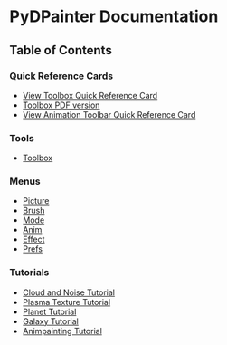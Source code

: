 PyDPainter Documentation
=======================

Table of Contents
-----------------

### Quick Reference Cards
- [View Toolbox Quick Reference Card](hotkeys-toolbox.png)
- [Toolbox PDF version](hotkeys-toolbox.pdf)
- [View Animation Toolbar Quick Reference Card](hotkeys-animtools.png)

### Tools

- [Toolbox](tools/src/toolbox.md)

### Menus

- [Picture](menus/src/picture.md)
- [Brush](menus/src/brush.md)
- [Mode](menus/src/mode.md)
- [Anim](menus/src/anim.md)
- [Effect](menus/src/effect.md)
- [Prefs](menus/src/prefs.md)

### Tutorials

- [Cloud and Noise Tutorial](tutorials/src/clouds/Clouds.md)
- [Plasma Texture Tutorial](tutorials/src/plasma/Plasma.md)
- [Planet Tutorial](tutorials/src/planet/Planet.md)
- [Galaxy Tutorial](tutorials/src/galaxy/Galaxy.md)
- [Animpainting Tutorial](tutorials/src/animpainting/animpainting.md)

